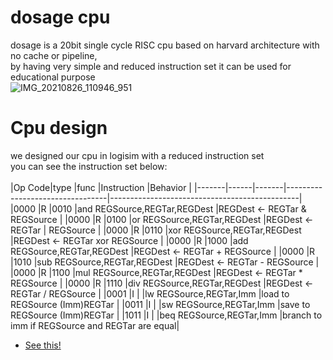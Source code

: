 # dosage cpu
dosage is a 20bit single cycle RISC cpu based on harvard architecture with no cache or pipeline, <br />
by having very simple and reduced instruction set it can be used for educational purpose  <br />
![IMG_20210826_110946_951](https://user-images.githubusercontent.com/53050138/130913922-103b7609-2033-4ec9-bb1a-3cefda2164a0.jpg)


# Cpu design
we designed our cpu in logisim with a reduced instruction set <br />
you can see the instruction set below: <br />
<br />
|Op Code|type  |func   |Instruction                      |Behavior                                       |
|-------|------|-------|---------------------------------|-----------------------------------------------|
|0000   |R     |0010   |and REGSource,REGTar,REGDest     |REGDest <- REGTar & REGSource                  |
|0000   |R     |0100   |or  REGSource,REGTar,REGDest     |REGDest <- REGTar | REGSource                  |
|0000   |R     |0110   |xor REGSource,REGTar,REGDest     |REGDest <- REGTar xor REGSource                |
|0000   |R     |1000   |add REGSource,REGTar,REGDest     |REGDest <- REGTar + REGSource                  |
|0000   |R     |1010   |sub REGSource,REGTar,REGDest     |REGDest <- REGTar - REGSource                  |
|0000   |R     |1100   |mul REGSource,REGTar,REGDest     |REGDest <- REGTar * REGSource                  |
|0000   |R     |1110   |div REGSource,REGTar,REGDest     |REGDest <- REGTar / REGSource                  |
|0001   |I     |       |lw  REGSource,REGTar,Imm         |load to REGSource (Imm)REGTar                  |
|0011   |I     |       |sw  REGSource,REGTar,Imm         |save to REGSource (Imm)REGTar                  |
|1011   |I     |       |beq REGSource,REGTar,Imm         |branch to imm if REGSource and REGTar are equal|



- [See this!](https://drive.google.com/file/d/1GPNIOUYStuIIaBxNrNf2s0lSr6e-6CIY/view?usp=sharing)
